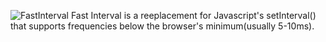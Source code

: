 ![FastInterval](http://i.imgur.com/6q8V9xb.png?1)
Fast Interval is a reeplacement for Javascript's setInterval() that supports frequencies below the browser's minimum(usually 5-10ms).
